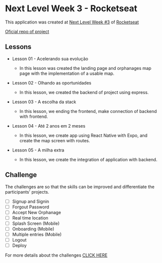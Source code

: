 # Next Level Week 3 - Rocketseat
This application was created at [Next Level Week #3](https://nextlevelweek.com/) of [Rocketseat](https://rocketseat.com.br)

[Oficial repo of project](https://github.com/rocketseat-education/nlw-03-omnistack)

## Lessons
 - Lesson 01 - Acelerando sua evolução
   * In this lesson was created the landing page and orphanages map page with the implementation of a usable map.

 - Lesson 02 - Olhando as oportunidades
   * In this lesson, we created the backend of project using express.

 - Lesson 03 - A escolha da stack
   * In this lesson, we ending the frontend, make connection of backend with frontend.

 - Lesson 04 - Até 2 anos em 2 meses
   * In this lesson, we create app using React Native with Expo, and create the map screen with routes.

 - Lesson 05 - A milha extra
   * In this lesson, we create the integration of application with backend.

## Challenge
The challenges are so that the skills can be improved and differentiate the participants' projects.
 - [ ] Signup and Signin
 - [ ] Forgout Password
 - [ ] Accept New Orphanage
 - [ ] Real time location
 - [ ] Splash Screen (Mobile)
 - [ ] Onboarding (Mobile)
 - [ ] Multiple entries (Mobile)
 - [ ] Logout
 - [ ] Deploy
 
For more details about the challenges [CLICK HERE](https://www.notion.so/Vers-o-2-0-do-Happy-c754db7a4d41469e8c2d00fcf75392c4)
